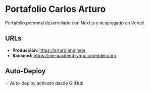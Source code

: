 # Portafolio Carlos Arturo

Portafolio personal desarrollado con Next.js y desplegado en Vercel.

## URLs
- **Producción:** https://arturo.engineer
- **Backend:** https://me-backend-vguc.onrender.com

## Auto-Deploy
✅ Auto-deploy activado desde GitHub

<!-- Auto-deploy test -->
